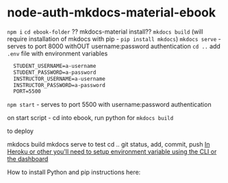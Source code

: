 # node-auth-mkdocs-material-ebook

`npm i`
`cd ebook-folder`
?? mkdocs-material install??
`mkdocs build` (will require installation of mkdocs with pip - `pip install mkdocs`)
`mkdocs serve` - serves to port 8000 withOUT username:password authentication
`cd ..`
add `.env` file with environment variables
  
  ```txt
    STUDENT_USERNAME=a-username
    STUDENT_PASSWORD=a-password
    INSTRUCTOR_USERNAME=a-username
    INSTRUCTOR_PASSWORD=a-password
    PORT=5500
  ```

`npm start` - serves to port 5500 with username:password authentication

on start script - cd into ebook, run python for `mkdocs build`

to deploy

mkdocs build
mkdocs serve to test
cd ..
git status, add, commit, push
[In Heroku or other you'll need to setup environment variable using the CLI or the dashboard](https://devcenter.heroku.com/articles/config-vars)

How to install Python and pip instructions here:
